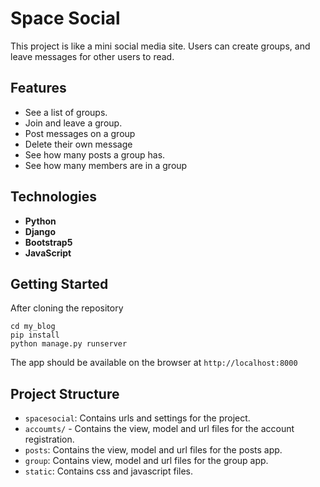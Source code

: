 # Space Social

This project is like a mini social media site. Users can create groups, and leave messages for other users to read.

## Features

- See a list of groups.
- Join and leave a group.
- Post messages on a group
- Delete their own message
- See how many posts a group has.
- See how many members are in a group

## Technologies

- **Python**
- **Django**
- **Bootstrap5**
- **JavaScript**

## Getting Started
After cloning the repository
```
cd my_blog
pip install
python manage.py runserver
```
The app should be available on the browser at `http://localhost:8000`

## Project Structure
- `spacesocial`:  Contains urls and settings for the project.
- `accoumts/` - Contains the view, model and url files for the account registration.
- `posts`:  Contains the view, model and url files for the posts app.
- `group`:  Contains view, model and url files for the group app.
- `static`:  Contains css and javascript files.
